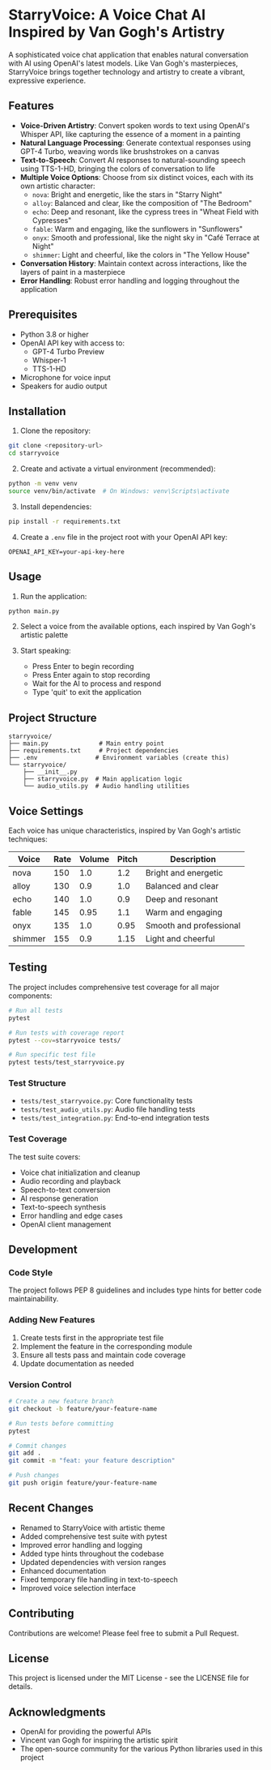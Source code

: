 # StarryVoice: A Voice Chat AI Inspired by Van Gogh's Artistry

A sophisticated voice chat application that enables natural conversation with AI using OpenAI's latest models. Like Van Gogh's masterpieces, StarryVoice brings together technology and artistry to create a vibrant, expressive experience.

## Features

- **Voice-Driven Artistry**: Convert spoken words to text using OpenAI's Whisper API, like capturing the essence of a moment in a painting
- **Natural Language Processing**: Generate contextual responses using GPT-4 Turbo, weaving words like brushstrokes on a canvas
- **Text-to-Speech**: Convert AI responses to natural-sounding speech using TTS-1-HD, bringing the colors of conversation to life
- **Multiple Voice Options**: Choose from six distinct voices, each with its own artistic character:
  - `nova`: Bright and energetic, like the stars in "Starry Night"
  - `alloy`: Balanced and clear, like the composition of "The Bedroom"
  - `echo`: Deep and resonant, like the cypress trees in "Wheat Field with Cypresses"
  - `fable`: Warm and engaging, like the sunflowers in "Sunflowers"
  - `onyx`: Smooth and professional, like the night sky in "Café Terrace at Night"
  - `shimmer`: Light and cheerful, like the colors in "The Yellow House"
- **Conversation History**: Maintain context across interactions, like the layers of paint in a masterpiece
- **Error Handling**: Robust error handling and logging throughout the application

## Prerequisites

- Python 3.8 or higher
- OpenAI API key with access to:
  - GPT-4 Turbo Preview
  - Whisper-1
  - TTS-1-HD
- Microphone for voice input
- Speakers for audio output

## Installation

1. Clone the repository:
```bash
git clone <repository-url>
cd starryvoice
```

2. Create and activate a virtual environment (recommended):
```bash
python -m venv venv
source venv/bin/activate  # On Windows: venv\Scripts\activate
```

3. Install dependencies:
```bash
pip install -r requirements.txt
```

4. Create a `.env` file in the project root with your OpenAI API key:
```
OPENAI_API_KEY=your-api-key-here
```

## Usage

1. Run the application:
```bash
python main.py
```

2. Select a voice from the available options, each inspired by Van Gogh's artistic palette

3. Start speaking:
   - Press Enter to begin recording
   - Press Enter again to stop recording
   - Wait for the AI to process and respond
   - Type 'quit' to exit the application

## Project Structure

```
starryvoice/
├── main.py              # Main entry point
├── requirements.txt     # Project dependencies
├── .env                # Environment variables (create this)
└── starryvoice/
    ├── __init__.py
    ├── starryvoice.py  # Main application logic
    └── audio_utils.py  # Audio handling utilities
```

## Voice Settings

Each voice has unique characteristics, inspired by Van Gogh's artistic techniques:

| Voice   | Rate | Volume | Pitch | Description           |
|---------|------|---------|-------|----------------------|
| nova    | 150  | 1.0     | 1.2   | Bright and energetic |
| alloy   | 130  | 0.9     | 1.0   | Balanced and clear   |
| echo    | 140  | 1.0     | 0.9   | Deep and resonant    |
| fable   | 145  | 0.95    | 1.1   | Warm and engaging    |
| onyx    | 135  | 1.0     | 0.95  | Smooth and professional|
| shimmer | 155  | 0.9     | 1.15  | Light and cheerful   |

## Testing

The project includes comprehensive test coverage for all major components:

```bash
# Run all tests
pytest

# Run tests with coverage report
pytest --cov=starryvoice tests/

# Run specific test file
pytest tests/test_starryvoice.py
```

### Test Structure

- `tests/test_starryvoice.py`: Core functionality tests
- `tests/test_audio_utils.py`: Audio file handling tests
- `tests/test_integration.py`: End-to-end integration tests

### Test Coverage

The test suite covers:
- Voice chat initialization and cleanup
- Audio recording and playback
- Speech-to-text conversion
- AI response generation
- Text-to-speech synthesis
- Error handling and edge cases
- OpenAI client management

## Development

### Code Style

The project follows PEP 8 guidelines and includes type hints for better code maintainability.

### Adding New Features

1. Create tests first in the appropriate test file
2. Implement the feature in the corresponding module
3. Ensure all tests pass and maintain code coverage
4. Update documentation as needed

### Version Control

```bash
# Create a new feature branch
git checkout -b feature/your-feature-name

# Run tests before committing
pytest

# Commit changes
git add .
git commit -m "feat: your feature description"

# Push changes
git push origin feature/your-feature-name
```

## Recent Changes

- Renamed to StarryVoice with artistic theme
- Added comprehensive test suite with pytest
- Improved error handling and logging
- Added type hints throughout the codebase
- Updated dependencies with version ranges
- Enhanced documentation
- Fixed temporary file handling in text-to-speech
- Improved voice selection interface

## Contributing

Contributions are welcome! Please feel free to submit a Pull Request.

## License

This project is licensed under the MIT License - see the LICENSE file for details.

## Acknowledgments

- OpenAI for providing the powerful APIs
- Vincent van Gogh for inspiring the artistic spirit
- The open-source community for the various Python libraries used in this project 
